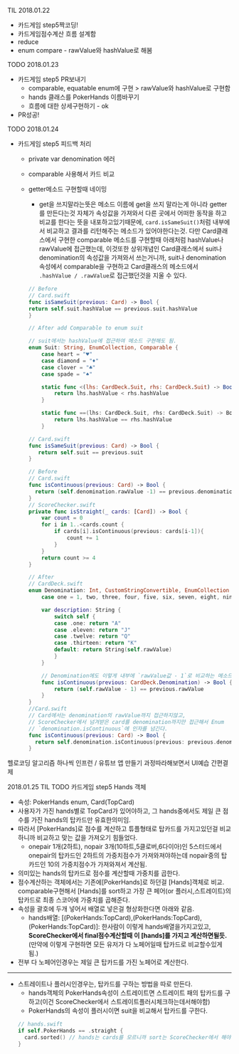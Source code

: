 TIL
2018.01.22
- 카드게임 step5짝코딩!
- 카드게임점수계산 흐름 설계함
- reduce
- enum compare - rawValue와 hashValue로 해봄


TODO
2018.01.23
- 카드게임 step5 PR보내기
  - comparable, equatable enum에 구현 > rawValue와 hashValue로 구현함
  - hands 클래스를 PokerHands 이름바꾸기
  - 흐름에 대한 상세구현하기 - ok
- PR성공!

TODO
2018.01.24
- 카드게임 step5 피드백 처리
  - private var denomination 에러
  - comparable 사용해서 카드 비교
  - getter메소드 구현할때 네이밍
    - get을 쓰지말라는뜻은 메소드 이름에 get을 쓰지 말라는게 아니라 getter를 만든다는것 자체가 속성값을 가져와서 다른 곳에서 어떠한 동작을 하고 비교를 한다는 뜻을 내포하고있기때문에, `card.isSameSuit()`처럼 내부에서 비교하고 결과를 리턴해주는 메소드가 있어야한다는것. 다만 Card클래스에서 구현한 comparable 메소드를 구현할때 아래처럼 hashValue나 rawValue에 접근했는데, 이것또한 상위개념인 Card클래스에서 suit나 denomination의 속성값을 가져와서 쓰는거니까, suit나 denomination속성에서 comparable을 구현하고 Card클래스의 메소드에서 `.hashValue / .rawValue`로 접근했던것을 지울 수 있다.
    ```Swift
    // Before
    // Card.swift
    func isSameSuit(previous: Card) -> Bool {
    return self.suit.hashValue == previous.suit.hashValue
    }

    // After add Comparable to enum suit

    // suit에서는 hashValue에 접근하여 메소드 구현해도 됨.
    enum Suit: String, EnumCollection, Comparable {
        case heart = "♥️"
        case diamond = "♦️"
        case clover = "♣️"
        case spade = "♠️"

        static func <(lhs: CardDeck.Suit, rhs: CardDeck.Suit) -> Bool {
            return lhs.hashValue < rhs.hashValue
        }

        static func ==(lhs: CardDeck.Suit, rhs: CardDeck.Suit) -> Bool {
            return lhs.hashValue == rhs.hashValue
        }

    // Card.swift
    func isSameSuit(previous: Card) -> Bool {
       return self.suit == previous.suit
    }
    ```

    ```swift
    // Before
    // Card.swift
    func isContinuous(previous: Card) -> Bool {
      return (self.denomination.rawValue -1) == previous.denomination.rawValue
    }
    // ScoreChecker.swift
    private func isStraight(_ cards: [Card]) -> Bool {
        var count = 0
        for i in 1..<cards.count {
            if cards[i].isContinuous(previous: cards[i-1]){
                count += 1
            }
        }
        return count >= 4
    }

    // After
    // CardDeck.swift
    enum Denomination: Int, CustomStringConvertible, EnumCollection {
        case one = 1, two, three, four, five, six, seven, eight, nine, ten, eleven, twelve, thirteen

        var description: String {
            switch self {
            case .one: return "A"
            case .eleven: return "J"
            case .twelve: return "Q"
            case .thirteen: return "K"
            default: return String(self.rawValue)
            }
        }

        // Denomination에도 이렇게 내부에 `rawValue값 - 1`로 비교하는 메소드를 만들고
        func isContinuous(previous: CardDeck.Denomination) -> Bool {
            return (self.rawValue - 1) == previous.rawValue
        }
    }
    //Card.swift
    // Card에서는 denomination의 rawValue까지 접근하지않고,
    // ScoreChecker에서 넘겨받은 card를 denomination까지만 접근해서 Enum
    // `denomination.isContinuous`에 인자를 넘긴다.  
    func isContinuous(previous: Card) -> Bool {
      return self.denomination.isContinuous(previous: previous.denomination)
    }

    ```

헬로코딩 알고리즘 하나씩
인프런 / 유튜브 앱 만들기 과정따라해보면서 UI예습
간편결제

2018.01.25 TIL
TODO 카드게임 step5
Hands 객체
- 속성: PokerHands enum, Card(TopCard)
- 사용자가 가진 hands별로 TopCard가 있어야하고, 그 hands중에서도 제일 큰 점수를 가진 hands의 탑카드만 유효한의미임.
- 따라서 [PokerHands]로 점수를 계산하고 튜플형태로 탑카드를 가지고있던걸 비교하니까 비교하고 맞는 값을 가져오기 힘들었다.
  - onepair 1개(2하트), nopair 3개(10하트,5클로버,6다이아)인 5스터드에서 onepair의 탑카드인 2하트의 가중치점수가 가져와져야하는데 nopair중의 탑카드인 10의 가중치점수가 가져와져서 계산됨.
- 의미있는 hands의 탑카드로 점수를 계산할때 가중치를 곱한다.
- 점수계산하는 객체에서는 기존에[PokerHands]로 하던걸 [Hands]객체로 비교. comparable구현해서 [Hands]를 sort하고 가장 큰 페어(or 플러시,스트레이트)의 탑카드로 최종 스코어에 가중치를 곱해준다.
- 속성을 괄호에 두개 넣어서 배열로 넣은걸 형상화한다면 아래와 같음.
  - hands배열: [(PokerHands:TopCard),(PokerHands:TopCard),(PokerHands:TopCard)]: 한사람이 이렇게 hands배열을가지고있고, **ScoreChecker에서 final점수계산할때 이 [hands]를 가지고 계산하면될듯.**
(만약에 이렇게 구현하면 모든 유저가 다 노페어일때 탑카드로 비교할수있게됨.)
- 전부 다 노페어인경우는 제일 큰 탑카드를 가진 노페어로 계산한다.
***
- 스트레이트나 플러시인경우는, 탑카드를 구하는 방법을 따로 만든다.
  - hands객체의 PokerHands속성이 스트레이트면 스트레이트 패의 탑카드를 구하고(이건 ScoreChecker에서 스트레이트플러시체크하는데서해야함)
  - PokerHands의 속성이 플러시이면 suit을 비교해서 탑카드를 구한다.
  ```swift
  // hands.swift
  if self.PokerHands == .straight {
    card.sorted() // hands는 cards를 모르니까 sort는 ScoreChecker에서 해야할지도모르겠다......................
  }
  ```
